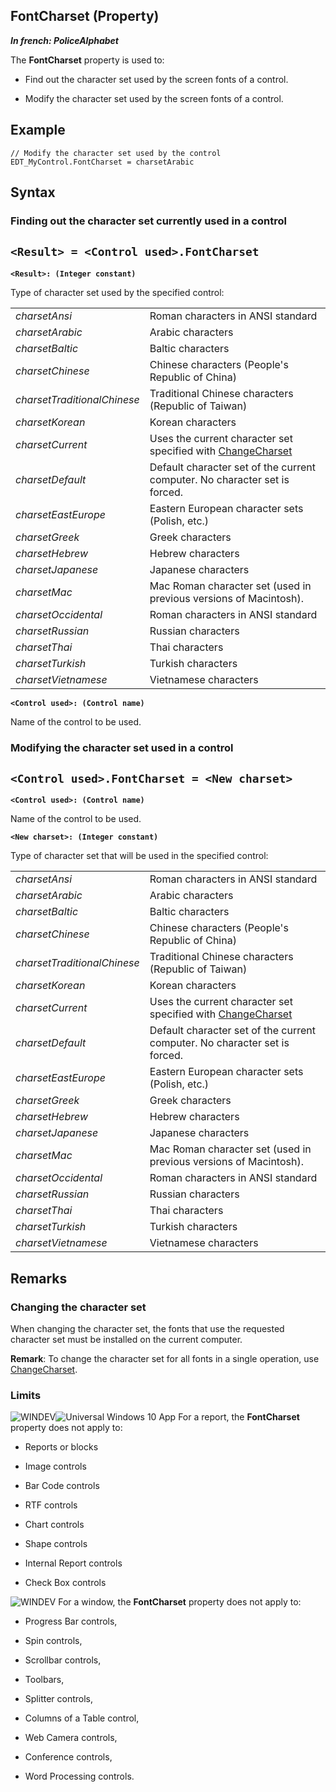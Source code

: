 


## FontCharset (Property)

***In french: PoliceAlphabet***
	



<a name="XUse"></a>
<a name="Use"></a>
<a name="description"></a>
The **FontCharset** property is used to:

- Find out the character set used by the screen fonts of a control.

- Modify the character set used by the screen fonts of a control.







<a name="Example1"></a>
<a name="sample_code"></a>

## Example


```wl
// Modify the character set used by the control
EDT_MyControl.FontCharset = charsetArabic
```

<a name="XSYNTAX"></a>
<a name="SYNTAX1"></a>

## Syntax

### Finding out the character set currently used in a control

`<Result> = <Control used>.FontCharset`
---

**`<Result>: (Integer constant)`**

Type of character set used by the specified control:


|   |   |
| --- | --- |
| *charsetAnsi* | Roman characters in ANSI standard |
| *charsetArabic* | Arabic characters |
| *charsetBaltic* | Baltic characters |
| *charsetChinese* | Chinese characters (People's Republic of China) |
| *charsetTraditionalChinese* | Traditional Chinese characters (Republic of Taiwan) |
| *charsetKorean* | Korean characters |
| *charsetCurrent* | Uses the current character set specified with [ChangeCharset](../WDLang1/3054001.md) |
| *charsetDefault* | Default character set of the current computer. No character set is forced. |
| *charsetEastEurope* | Eastern European character sets (Polish, etc.) |
| *charsetGreek* | Greek characters |
| *charsetHebrew* | Hebrew characters |
| *charsetJapanese* | Japanese characters |
| *charsetMac* | Mac Roman character set (used in previous versions of Macintosh). |
| *charsetOccidental* | Roman characters in ANSI standard |
| *charsetRussian* | Russian characters |
| *charsetThai* | Thai characters |
| *charsetTurkish* | Turkish characters |
| *charsetVietnamese* | Vietnamese characters |



**`<Control used>: (Control name)`**

Name of the control to be used.   


<a name="SYNTAX2"></a>

### Modifying the character set used in a control

`<Control used>.FontCharset = <New charset>`
---

**`<Control used>: (Control name)`**

Name of the control to be used.  

**`<New charset>: (Integer constant)`**

Type of character set that will be used in the specified control:


|   |   |
| --- | --- |
| *charsetAnsi* | Roman characters in ANSI standard |
| *charsetArabic* | Arabic characters |
| *charsetBaltic* | Baltic characters |
| *charsetChinese* | Chinese characters (People's Republic of China) |
| *charsetTraditionalChinese* | Traditional Chinese characters (Republic of Taiwan) |
| *charsetKorean* | Korean characters |
| *charsetCurrent* | Uses the current character set specified with [ChangeCharset](../WDLang1/3054001.md) |
| *charsetDefault* | Default character set of the current computer. No character set is forced. |
| *charsetEastEurope* | Eastern European character sets (Polish, etc.) |
| *charsetGreek* | Greek characters |
| *charsetHebrew* | Hebrew characters |
| *charsetJapanese* | Japanese characters |
| *charsetMac* | Mac Roman character set (used in previous versions of Macintosh). |
| *charsetOccidental* | Roman characters in ANSI standard |
| *charsetRussian* | Russian characters |
| *charsetThai* | Thai characters |
| *charsetTurkish* | Turkish characters |
| *charsetVietnamese* | Vietnamese characters |





<a name="NOTE0"></a>
<a name="NOTE0_1"></a>

## Remarks


### Changing the character set
<a name="changing_the_character_set_ELTPARAGRAPHE000230"></a>

When changing the character set, the fonts that use the requested character set must be installed on the current computer.

**Remark**: To change the character set for all fonts in a single operation, use [ChangeCharset](../WDLang1/3054001.md).
<a name="NOTE0_2"></a>


### Limits
<a name="limits_ELTPARAGRAPHE000242"></a>

![WINDEV](https://doc.pcsoft.fr/ext/images/us/WD.png)![Universal Windows 10 App](https://doc.pcsoft.fr/ext/images/us/UNIVERSALAPP.png) For a report, the **FontCharset** property does not apply to:

- Reports or blocks

- Image controls

- Bar Code controls

- RTF controls

- Chart controls

- Shape controls

- Internal Report controls

- Check Box controls


![WINDEV](https://doc.pcsoft.fr/ext/images/us/WD.png) For a window, the **FontCharset** property does not apply to:

- Progress Bar controls, 

- Spin controls, 

- Scrollbar controls, 

- Toolbars, 

- Splitter controls, 

- Columns of a Table control, 

- Web Camera controls, 

- Conference controls, 

- Word Processing controls.






